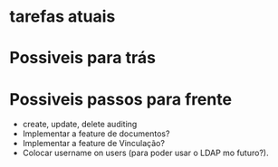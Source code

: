 # tarefas atuais

# Possiveis para trás

# Possiveis passos para frente

-   create, update, delete auditing
-   Implementar a feature de documentos?
-   Implementar a feature de Vinculação?
-   Colocar username on users (para poder usar o LDAP mo futuro?).
